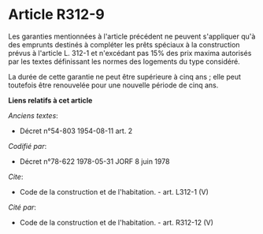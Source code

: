 # Article R312-9

Les garanties mentionnées à l'article précédent ne peuvent s'appliquer qu'à des emprunts destinés à compléter les prêts
spéciaux à la construction prévus à l'article L. 312-1 et n'excédant pas 15% des prix maxima autorisés par les textes
définissant les normes des logements du type considéré. 

La durée de cette garantie ne peut être supérieure à cinq ans ; elle peut toutefois être renouvelée pour une nouvelle période
de cinq ans.

**Liens relatifs à cet article**

_Anciens textes_:

  - Décret n°54-803 1954-08-11 art. 2

_Codifié par_:

  - Décret n°78-622 1978-05-31 JORF 8 juin 1978

_Cite_:

  - Code de la construction et de l'habitation. - art. L312-1 (V)

_Cité par_:

  - Code de la construction et de l'habitation. - art. R312-12 (V)
